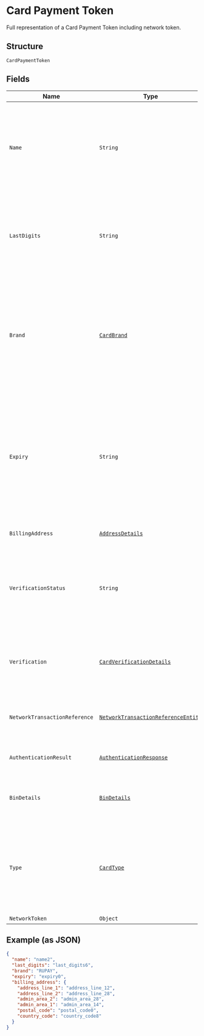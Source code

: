 
# Card Payment Token

Full representation of a Card Payment Token including network token.

## Structure

`CardPaymentToken`

## Fields

| Name | Type | Tags | Description | Getter | Setter |
|  --- | --- | --- | --- | --- | --- |
| `Name` | `String` | Optional | The card holder's name as it appears on the card.<br><br>**Constraints**: *Minimum Length*: `2`, *Maximum Length*: `300`, *Pattern*: `^[A-Za-z ]+$` | String getName() | setName(String name) |
| `LastDigits` | `String` | Optional | The last digits of the payment card.<br><br>**Constraints**: *Minimum Length*: `2`, *Maximum Length*: `4`, *Pattern*: `[0-9]{2,}` | String getLastDigits() | setLastDigits(String lastDigits) |
| `Brand` | [`CardBrand`](../../doc/models/card-brand.md) | Optional | The card network or brand. Applies to credit, debit, gift, and payment cards.<br><br>**Constraints**: *Minimum Length*: `1`, *Maximum Length*: `255`, *Pattern*: `^[A-Z_]+$` | CardBrand getBrand() | setBrand(CardBrand brand) |
| `Expiry` | `String` | Optional | The year and month, in ISO-8601 `YYYY-MM` date format. See [Internet date and time format](https://tools.ietf.org/html/rfc3339#section-5.6).<br><br>**Constraints**: *Minimum Length*: `7`, *Maximum Length*: `7`, *Pattern*: `^[0-9]{4}-(0[1-9]\|1[0-2])$` | String getExpiry() | setExpiry(String expiry) |
| `BillingAddress` | [`AddressDetails`](../../doc/models/address-details.md) | Optional | Address request details. | AddressDetails getBillingAddress() | setBillingAddress(AddressDetails billingAddress) |
| `VerificationStatus` | `String` | Optional | Verification status of Card.<br><br>**Constraints**: *Minimum Length*: `1`, *Maximum Length*: `255`, *Pattern*: `^[0-9A-Z_]+$` | String getVerificationStatus() | setVerificationStatus(String verificationStatus) |
| `Verification` | [`CardVerificationDetails`](../../doc/models/card-verification-details.md) | Optional | Card Verification details including the authorization details and 3D SECURE details. | CardVerificationDetails getVerification() | setVerification(CardVerificationDetails verification) |
| `NetworkTransactionReference` | [`NetworkTransactionReferenceEntity`](../../doc/models/network-transaction-reference-entity.md) | Optional | Previous network transaction reference including id in response. | NetworkTransactionReferenceEntity getNetworkTransactionReference() | setNetworkTransactionReference(NetworkTransactionReferenceEntity networkTransactionReference) |
| `AuthenticationResult` | [`AuthenticationResponse`](../../doc/models/authentication-response.md) | Optional | Results of Authentication such as 3D Secure. | AuthenticationResponse getAuthenticationResult() | setAuthenticationResult(AuthenticationResponse authenticationResult) |
| `BinDetails` | [`BinDetails`](../../doc/models/bin-details.md) | Optional | Bank Identification Number (BIN) details used to fund a payment. | BinDetails getBinDetails() | setBinDetails(BinDetails binDetails) |
| `Type` | [`CardType`](../../doc/models/card-type.md) | Optional | Type of card. i.e Credit, Debit and so on.<br><br>**Constraints**: *Minimum Length*: `1`, *Maximum Length*: `255`, *Pattern*: `^[A-Z_]+$` | CardType getType() | setType(CardType type) |
| `NetworkToken` | `Object` | Optional | - | Object getNetworkToken() | setNetworkToken(Object networkToken) |

## Example (as JSON)

```json
{
  "name": "name2",
  "last_digits": "last_digits6",
  "brand": "RUPAY",
  "expiry": "expiry0",
  "billing_address": {
    "address_line_1": "address_line_12",
    "address_line_2": "address_line_28",
    "admin_area_2": "admin_area_28",
    "admin_area_1": "admin_area_14",
    "postal_code": "postal_code0",
    "country_code": "country_code8"
  }
}
```

